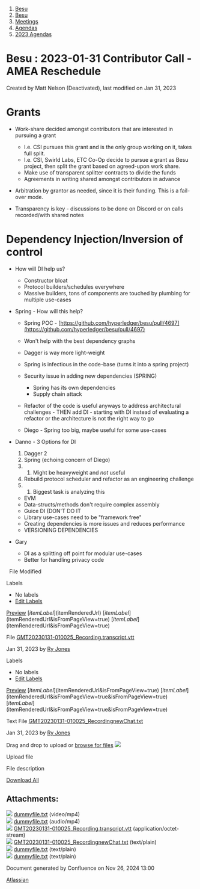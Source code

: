 1. [Besu](index.html)
2. [Besu](Besu_22151173.html)
3. [Meetings](Meetings_22153838.html)
4. [Agendas](Agendas_22153868.html)
5. [2023 Agendas](2023-Agendas_22155942.html)

# Besu : 2023-01-31 Contributor Call - AMEA Reschedule

Created by Matt Nelson (Deactivated), last modified on Jan 31, 2023

# Grants

- Work-share decided amongst contributors that are interested in pursuing a grant
  
  - I.e. CSI pursues this grant and is the only group working on it, takes full split.
  - I.e. CSI, Swirld Labs, ETC Co-Op decide to pursue a grant as Besu project, then split the grant based on agreed-upon work share.
  - Make use of transparent splitter contracts to divide the funds
  - Agreements in writing shared amongst contributors in advance
- Arbitration by grantor as needed, since it is their funding. This is a fail-over mode.
- Transparency is key - discussions to be done on Discord or on calls recorded/with shared notes

# Dependency Injection/Inversion of control

- How will DI help us?
  
  - Constructor bloat
  - Protocol builders/schedules everywhere
  - Massive builders, tons of components are touched by plumbing for multiple use-cases
- Spring - How will this help?
  
  - Spring POC - [https://github.com/hyperledger/besu/pull/4697](https://github.com/hyperledger/besu/pull/4697)
  - Won't help with the best dependency graphs
  - Dagger is way more light-weight
  - Spring is infectious in the code-base (turns it into a spring project)
  - Security issue in adding new dependencies (SPRING)
    
    - Spring has its own dependencies
    - Supply chain attack
  - Refactor of the code is useful anyways to address architectural challenges - THEN add DI - starting with DI instead of evaluating a refactor or the architecture is not the right way to go
  - Diego - Spring too big, maybe useful for some use-cases
- Danno - 3 Options for DI
  
  1. Dagger 2
  2. Spring (echoing concern of Diego)
  3. 1. Might be heavyweight and *not* useful
  4. Rebuild protocol scheduler and refactor as an engineering challenge
  5. 1. Biggest task is analyzing this
  
  <!--THE END-->
  
  - EVM
  - Data-structs/methods don't require complex assembly
  - Guice DI (DON'T DO IT
  - Library use-cases need to be "framework free"
  - Creating dependencies is more issues and reduces performance
  - VERSIONING DEPENDENCIES
- Gary
  
  - DI as a splitting off point for modular use-cases
  - Better for handling privacy code

  File Modified

Labels

- No labels
- [Edit Labels](# "Edit Labels")

[Preview]() [$itemLabel]($itemRenderedUrl) [$itemLabel]($itemRenderedUrl&isFromPageView=true) [$itemLabel]($itemRenderedUrl&isFromPageView=true)

File [GMT20230131-010025\_Recording.transcript.vtt](attachments/22156068/22156074.vtt "Download")

Jan 31, 2023 by [Ry Jones](/wiki/people/557058:078cecfc-fb17-4d9a-8759-b5b74efa6850)

Labels

- No labels
- [Edit Labels](# "Edit Labels")

[Preview]() [$itemLabel]($itemRenderedUrl&isFromPageView=true) [$itemLabel]($itemRenderedUrl&isFromPageView=true&isFromPageView=true) [$itemLabel]($itemRenderedUrl&isFromPageView=true&isFromPageView=true)

Text File [GMT20230131-010025\_RecordingnewChat.txt](attachments/22156068/22156075.txt "Download")

Jan 31, 2023 by [Ry Jones](/wiki/people/557058:078cecfc-fb17-4d9a-8759-b5b74efa6850)

Drag and drop to upload or [browse for files]() ![](images/icons/wait.gif)

Upload file

File description

[Download All](/wiki/download/all_attachments?pageId=22156068 "Download all the latest versions of attachments on this page as single zip file.")

## Attachments:

![](images/icons/bullet_blue.gif) [dummyfile.txt](attachments/22156068/22157005.txt) (video/mp4)  
![](images/icons/bullet_blue.gif) [dummyfile.txt](attachments/22156068/22156967.txt) (audio/mp4)  
![](images/icons/bullet_blue.gif) [GMT20230131-010025\_Recording.transcript.vtt](attachments/22156068/22156074.vtt) (application/octet-stream)  
![](images/icons/bullet_blue.gif) [GMT20230131-010025\_RecordingnewChat.txt](attachments/22156068/22156075.txt) (text/plain)  
![](images/icons/bullet_blue.gif) [dummyfile.txt](attachments/22156068/22156073.txt) (text/plain)  
![](images/icons/bullet_blue.gif) [dummyfile.txt](attachments/22156068/22156072.txt) (text/plain)

Document generated by Confluence on Nov 26, 2024 13:00

[Atlassian](http://www.atlassian.com/)
